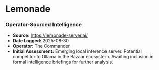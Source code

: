 # Lemonade

### Operator-Sourced Intelligence

- **Source:** https://lemonade-server.ai/
- **Date Logged:** 2025-08-30
- **Operator:** The Commander
- **Initial Assessment:** Emerging local inference server. Potential competitor to Ollama in the Bazaar ecosystem. Awaiting inclusion in formal intelligence briefings for further analysis.